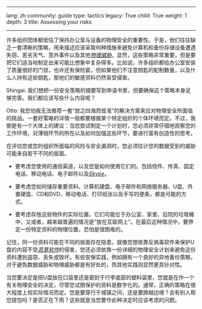 

---

lang: zh
community: guide
type: tactics
legacy: True
child: True
weight: 1
depth: 3
title: Assessing your risks

---

许多组织团体都低估了保持办公室与设备的物理安全的重要性。于是，他们往往缺乏一套清晰的策略，用来描述应该采取何种措施来避免计算机和备份存储设备遭遇失窃、恶劣天气、意外事件以及其他[*物理威胁*](/zh/glossary#Physical_threat)。显然，这些策略非常重要，但是要把它们适当地制定出来可能比想象中复杂得多。比如说，许多组织都给办公室安装了质量很好的门锁，也许还有保险窗，但如果他们不注意钥匙的配制数量，以及什么人持有这些钥匙，那他们的敏感资料仍然易受侵害。


<div class=background markdown=1>
Shingai: 我们想把一份安全策略的摘要写到申请书里，但要确保这个策略本身足够完善。我们都应该写些什么内容呢？

Otto: 我恐怕我无法推荐一套“放之四海而皆准”的解决方案来应对物理安全所面临的挑战。一套好策略的详情一般都要根据某个特定组织的个体环境而定。不过，我倒是有一个大体上的建议：当您尝试制定一个计划时，您必须非常仔细地观察您的工作环境，对薄弱环节的所在以及如何加强这些环节，要进行富有创造性的思考。
</div>


在评估您或您的组织所面临的风险与安全漏洞时，您必须估计您的数据受到的威胁可能来自若干不同的层面。

- 要考虑您使用的通信渠道，以及您是如何使用它们的。包括信件、传真、固定电话、移动电话、电子邮件以及[*Skype*](/glossary#Skype)。

- 要考虑您如何储存重要资料。计算机硬盘、电子邮件和网络服务器、U盘、外置硬盘、CD和DVD、移动电话、打印纸张以及手写的便条，都是可能的方式。

- 要考虑存放这些物件的实际位置。它们可能位于办公室、家里、后院的垃圾桶中，又或者，越来越普遍的情况是“放在互联网上”。在最后这种情况中，要界定一份特定资料的物理位置，恐怕是很困难的。


记住，同一份资料可能在不同的层面存在隐患。就像您想依靠反病毒软件来保护U盘的内容不受[*恶意软件*](/zh/glossary#Malware)的侵害，您还必须依靠一份详细的物理安全计划来避免这份资料遭到盗窃、丢失或毁坏。有些安保实践，例如拥有一个良好的异地备份策略，对于避免数据威胁和物理威胁都是有好处的，而其他实践则显然更具针对性。

当您要决定是把U盘放在口袋里还是密封于行李底部的塑料袋里，您就是在作一个有关物理安全的决定，尽管您试图保护的资料是数字化的。通常，正确的策略在很大程度上视实际情况而定。您是要穿行于城镇之间，还是要跨越边境？会有别人帮您提包吗？是否正在下雨？这些就是当您要作此种决定时应该考虑的问题。


